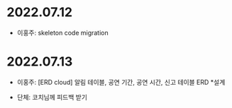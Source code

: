 # 2022.07.12 
* 이홍주: skeleton code migration

# 2022.07.13
* 이홍주: [ERD cloud] 알림 테이블, 공연 기간, 공연 시간, 신고 테이블 ERD *설계

* 단체: 코치님께 피드백 받기
